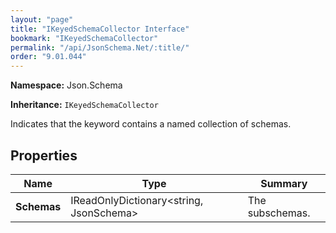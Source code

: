 ```yaml
---
layout: "page"
title: "IKeyedSchemaCollector Interface"
bookmark: "IKeyedSchemaCollector"
permalink: "/api/JsonSchema.Net/:title/"
order: "9.01.044"
---
```

**Namespace:** Json.Schema

**Inheritance:**
`IKeyedSchemaCollector`

Indicates that the keyword contains a named collection of schemas.

## Properties

| Name | Type | Summary |
|---|---|---|
| **Schemas** | IReadOnlyDictionary\<string, JsonSchema\> | The subschemas. |


